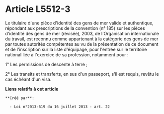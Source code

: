 # Article L5512-3

Le titulaire d'une pièce d'identité des gens de mer valide et authentique, répondant aux prescriptions de la convention (n°
185) sur les pièces d'identité des gens de mer (révisée), 2003, de l'Organisation internationale du travail, est reconnu
comme appartenant à la catégorie des gens de mer par toutes autorités compétentes au vu de la présentation de ce document et
de l'inscription sur la liste d'équipage, pour l'entrée sur le territoire national liée à l'exercice de sa profession,
notamment pour : 

1° Les permissions de descente à terre ; 

2° Les transits et transferts, en sus d'un passeport, s'il est requis, revêtu le cas échéant d'un visa.

**Liens relatifs à cet article**

	**Créé par**:

	  - Loi n°2013-619 du 16 juillet 2013 - art. 22
